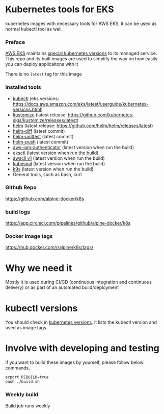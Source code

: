 # Kubernetes tools for EKS

kubernetes images with necessary tools for AWS EKS, it can be used as normal kubectl tool as well.

### Preface

[AWS EKS](https://aws.amazon.com/eks) maintains [special kubernetes versions](https://docs.aws.amazon.com/eks/latest/userguide/kubernetes-versions.html) to its managed service. This repo and its built images are used to simplify the way on how easily you can deploy applicaitons with it

There is no `latest` tag for this image

### Installed tools

- [kubectl](https://kubernetes.io/docs/tasks/tools/install-kubectl/) (eks versions: https://docs.aws.amazon.com/eks/latest/userguide/kubernetes-versions.html)
- [kustomize](https://github.com/kubernetes-sigs/kustomize) (latest release: https://github.com/kubernetes-sigs/kustomize/releases/latest)
- [helm](https://github.com/helm/helm) (latest release: https://github.com/helm/helm/releases/latest)
- [helm-diff](https://github.com/databus23/helm-diff) (latest commit)
- [helm-unittest](https://github.com/quintush/helm-unittest) (latest commit)
- [helm-push](https://github.com/chartmuseum/helm-push) (latest commit)
- [aws-iam-authenticator](https://github.com/kubernetes-sigs/aws-iam-authenticator) (latest version when run the build)
- [eksctl](https://github.com/weaveworks/eksctl) (latest version when run the build)
- [awscli v1](https://github.com/aws/aws-cli) (latest version when run the build)
- [kubeseal](https://github.com/bitnami-labs/sealed-secrets) (latest version when run the build)
- [k9s](https://github.com/derailed/k9s) (latest version when run the build)
- General tools, such as bash, curl

### Github Repo

https://github.com/alpine-docker/k8s

### build logs

https://app.circleci.com/pipelines/github/alpine-docker/k8s

### Docker image tags

https://hub.docker.com/r/alpine/k8s/tags/

# Why we need it

Mostly it is used during CI/CD (continuous integration and continuous delivery) or as part of an automated build/deployment

# kubectl versions

You should check in [kubernetes versions](https://docs.aws.amazon.com/eks/latest/userguide/kubernetes-versions.html), it lists the kubectl version and used as image tags.

# Involve with developing and testing

If you want to build these images by yourself, please follow below commands.

```
export REBUILD=true
bash ./build.sh
```

### Weekly build

Build job runs weekly
